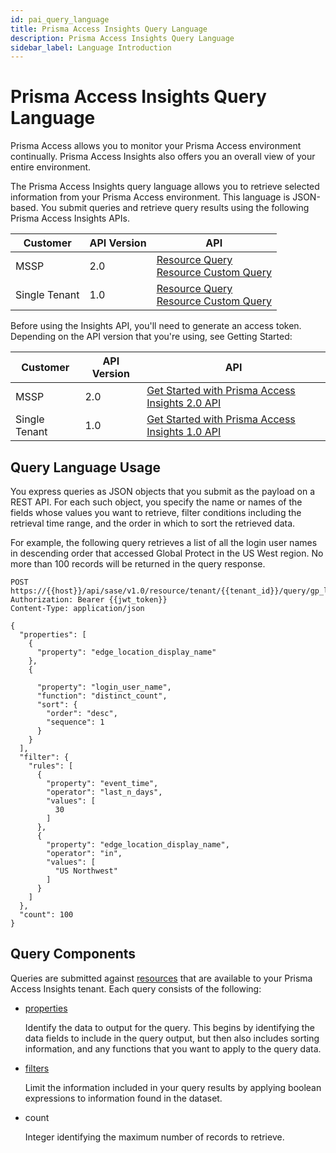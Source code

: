 ```yaml
---
id: pai_query_language
title: Prisma Access Insights Query Language
description: Prisma Access Insights Query Language
sidebar_label: Language Introduction
---
```


# Prisma Access Insights Query Language

Prisma Access allows you to monitor your Prisma Access environment continually. Prisma Access
Insights also offers you an overall view of your entire environment.

The Prisma Access Insights query language allows you to retrieve selected
information from your Prisma Access environment. This language is JSON-based. You submit queries
and retrieve query results using the following Prisma Access Insights APIs.

| Customer      | API Version | API                                                                                                                                |
| ------------- | ----------- | ---------------------------------------------------------------------------------------------------------------------------------- |
| MSSP          | 2.0         | [Resource Query](/sase/api/insights/2.0/resource-query)<br />[Resource Custom Query](/sase/api/insights/2.0/custom-resource-query) |
| Single Tenant | 1.0         | [Resource Query](/sase/api/insights/1.0/resource-query)<br />[Resource Custom Query](/sase/api/insights/1.0/custom-resource-query) |

Before using the Insights API, you'll need to generate an access token. Depending on the API version
that you're using, see Getting Started:

| Customer      | API Version | API                                                                   |
| ------------- | ----------- | --------------------------------------------------------------------- |
| MSSP          | 2.0         | [Get Started with Prisma Access Insights 2.0 API](getting_started-20) |
| Single Tenant | 1.0         | [Get Started with Prisma Access Insights 1.0 API](getting_started-10) |

## Query Language Usage

You express queries as JSON objects that you submit as the payload on a REST API. For each such
object, you specify the name or names of the fields whose values you want to retrieve, filter
conditions including the retrieval time range, and the order in which to sort the retrieved
data.

For example, the following query retrieves a list of all the login user names in descending order
that accessed Global Protect in the US West region. No more than 100 records will be returned in
the query response.

    POST https://{{host}}/api/sase/v1.0/resource/tenant/{{tenant_id}}/query/gp_logs
    Authorization: Bearer {{jwt_token}}
    Content-Type: application/json

    {
      "properties": [
        {
          "property": "edge_location_display_name"
        },
        {

          "property": "login_user_name",
          "function": "distinct_count",
          "sort": {
            "order": "desc",
            "sequence": 1
          }
        }
      ],
      "filter": {
        "rules": [
          {
            "property": "event_time",
            "operator": "last_n_days",
            "values": [
              30
            ]
          },
          {
            "property": "edge_location_display_name",
            "operator": "in",
            "values": [
              "US Northwest"
            ]
          }
        ]
      },
      "count": 100
    }

## Query Components

Queries are submitted against [resources](query_language_resources) that are available to your
Prisma Access Insights tenant. Each query consists of the following:

- [properties](query_properties)

  Identify the data to output for the query. This begins by identifying
  the data fields to include in the query output, but then also
  includes sorting information, and any functions that you want to
  apply to the query data.

- [filters](query_filters)

  Limit the information included in your query results by applying boolean expressions to information found in the dataset.

- count

  Integer identifying the maximum number of records to retrieve.
